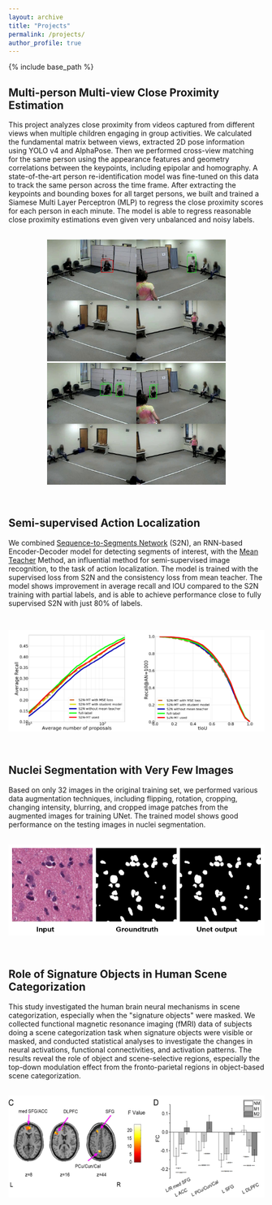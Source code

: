 ```yaml
---
layout: archive
title: "Projects"
permalink: /projects/
author_profile: true
---
```



{% include base_path %}

Multi-person Multi-view Close Proximity Estimation
---------------------------------------------------
This project analyzes close proximity from videos captured from different views when multiple children engaging in group activities. We calculated the fundamental matrix between views, extracted 2D pose information using YOLO v4 and AlphaPose. Then we performed cross-view matching for the same person using the appearance features and geometry correlations between the keypoints, including epipolar and homography. A state-of-the-art person re-identification model was fine-tuned on this data to track the same person across the time frame. After extracting the keypoints and bounding boxes for all target persons, we built and trained a Siamese Multi Layer Perceptron (MLP) to regress the close proximity scores for each person in each minute. The model is able to regress reasonable close proximity estimations even given very unbalanced and noisy labels. <br>
<br>
<p align="center">
  <img src="../images/exp_frame1.jpg" width="352" height="240" />
  <img src="../images/exp_frame2.jpg" width="352" height="240" /> 
</p>

<br>

Semi-supervised Action Localization
---------------------------------------------------
We combined [Sequence-to-Segments Network](https://ieeexplore.ieee.org/stamp/stamp.jsp?arnumber=8827968) (S2N), an RNN-based Encoder-Decoder model for detecting segments of interest, with the [Mean Teacher](https://arxiv.org/pdf/1703.01780.pdf) Method, an influential method for semi-supervised image recognition, to the task of action localization. The model is trained with the supervised loss from S2N and the consistency loss from mean teacher. The model shows improvement in average recall and IOU compared to the S2N training with partial labels, and is able to achieve performance close to fully supervised S2N with just 80% of labels. <br>

<br>
<p align="center">
  <img src="../images/S2N.png" width="700" height="200" />
</p>

<br>

Nuclei Segmentation with Very Few Images
---------------------------------------------------
Based on only 32 images in the original training set, we performed various data augmentation techniques, including flipping, rotation, cropping, changing intensity, blurring, and cropped image patches from the augmented images for training UNet. The trained model shows good performance on the testing images in nuclei segmentation.<br>
<br>
<p align="center">
  <img src="../images/Nuclei.png" width="600" height="180" />
</p>

<br>

Role of Signature Objects in Human Scene Categorization
-----------------------------------------------------------
This study investigated the human brain neural mechanisms in scene categorization, especially when the "signature objects" were masked. We collected functional magnetic resonance imaging (fMRI) data of subjects doing a scene categorization task when signature objects were visible or masked, and conducted statistical analyses to investigate the changes in neural activations, functional connectivities, and activation patterns. The results reveal the role of object and scene-selective regions, especially the top-down modulation effect from the fronto-parietal regions in object-based scene categorization. <br>
<br>
<p align="center">
  <img src="../images/Neuroscience.png" width="700" height="200" />
</p>


<!-- 
{% for post in site.projects %}
  {% include archive-single.html %}
{% endfor %} 
-->
